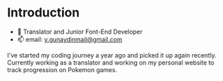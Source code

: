 # Introduction
  
  - 🔭 Translator and Junior Font-End Developer
  - 📫 email: y.gunaydinmail@gmail.com

I've started my coding journey a year ago and picked it up again recently. Currently working as a translator and working on my personal website to track progression on Pokemon games.
